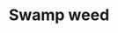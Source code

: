 ---
layout: item
title: Swamp weed
item-id: 10978
datatable: true
id: 10978
name: "Swamp weed"
members: true
lowalch: 0
highalch: 1
examine: "Swamp weed found in the caves near Dorgesh-Kaan."
monsters:
  - id: 1
    name: "Molanisk"
    members: true
    combat_level: 51
    wiki_url: "https://oldschool.runescape.wiki/w/Molanisk"
    drops:
      - quantity: "1-4"
        rarity: 0.2890625
        drop_requirements: null
      - quantity: "5-8"
        rarity: 0.078125
        drop_requirements: null
  - id: 481
    name: "Cave bug"
    members: true
    combat_level: 6
    wiki_url: "https://oldschool.runescape.wiki/w/Cave_bug#Level_6"
    drops:
      - quantity: "1-4"
        rarity: 0.2421875
        drop_requirements: null
      - quantity: "5-8"
        rarity: 0.078125
        drop_requirements: null
  - id: 483
    name: "Cave bug"
    members: true
    combat_level: 96
    wiki_url: "https://oldschool.runescape.wiki/w/Cave_bug#Level_96"
    drops:
      - quantity: "1-4"
        rarity: 0.2421875
        drop_requirements: null
      - quantity: "5-8"
        rarity: 0.078125
        drop_requirements: null
---